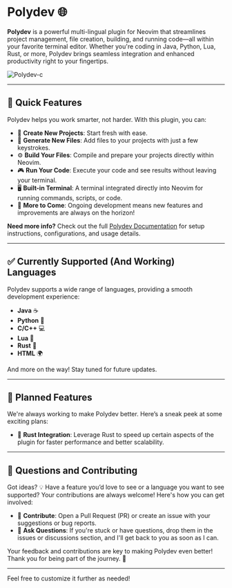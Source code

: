 # **Polydev** 🌐

**Polydev** is a powerful multi-lingual plugin for Neovim that streamlines project management, file creation, building, and running code—all within your favorite terminal editor. Whether you're coding in Java, Python, Lua, Rust, or more, Polydev brings seamless integration and enhanced productivity right to your fingertips.

![Polydev-c](https://github.com/user-attachments/assets/365dd673-6b1f-4ccc-ac1f-c5131d055fd9)

---

## 🚀 **Quick Features**

Polydev helps you work smarter, not harder. With this plugin, you can:

- 📂 **Create New Projects**: Start fresh with ease.
- 📝 **Generate New Files**: Add files to your projects with just a few keystrokes.
- ⚙️ **Build Your Files**: Compile and prepare your projects directly within Neovim.
- 🎮 **Run Your Code**: Execute your code and see results without leaving your terminal.
- 🖥️ **Built-in Terminal**: A terminal integrated directly into Neovim for running commands, scripts, or code.
- 🌱 **More to Come**: Ongoing development means new features and improvements are always on the horizon!

**Need more info?** Check out the full [Polydev Documentation](https://darthmoomancer.github.io/Polydev/) for setup instructions, configurations, and usage details.

---

## ✅ **Currently Supported (And Working) Languages**

Polydev supports a wide range of languages, providing a smooth development experience:

- **Java** ☕️
- **Python** 🐍
- **C/C++** 💻
- **Lua** 🐢
- **Rust** 🦀
- **HTML** 🌍

And more on the way! Stay tuned for future updates.

---

## 🔮 **Planned Features**

We're always working to make Polydev better. Here’s a sneak peek at some exciting plans:

- 🚀 **Rust Integration**: Leverage Rust to speed up certain aspects of the plugin for faster performance and better scalability.

---

## 🤝 **Questions and Contributing**

Got ideas? 💡 Have a feature you’d love to see or a language you want to see supported? Your contributions are always welcome! Here's how you can get involved:

- 🔧 **Contribute**: Open a Pull Request (PR) or create an issue with your suggestions or bug reports.
- 💬 **Ask Questions**: If you're stuck or have questions, drop them in the issues or discussions section, and I'll get back to you as soon as I can.

Your feedback and contributions are key to making Polydev even better! Thank you for being part of the journey. 🙏

---

Feel free to customize it further as needed!
